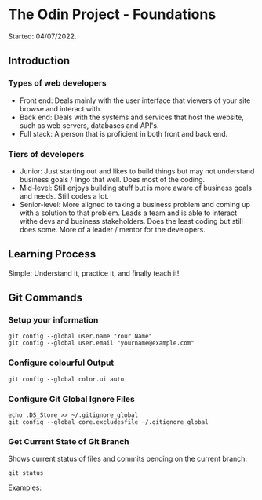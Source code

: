 # The Odin Project - Foundations

Started: 04/07/2022.

## Introduction

### Types of web developers

- Front end: Deals mainly with the user interface that viewers of your site browse and interact with.
- Back end: Deals with the systems and services that host the website, such as web servers, databases and API's.
- Full stack: A person that is proficient in both front and back end.

### Tiers of developers

- Junior: Just starting out and likes to build things but may not understand business goals / lingo that well. Does most of the coding.
- Mid-level: Still enjoys building stuff but is more aware of business goals and needs. Still codes a lot.
- Senior-level: More aligned to taking a business problem and coming up with a solution to that problem. Leads a team and is able to interact withe devs and business stakeholders. Does the least coding but still does some. More of a leader / mentor for the developers.

## Learning Process

Simple: Understand it, practice it, and finally teach it!

## Git Commands

### Setup your information

``` console
git config --global user.name "Your Name"
git config --global user.email "yourname@example.com"
```

### Configure colourful Output

``` console
git config --global color.ui auto
```

### Configure Git Global Ignore Files

``` console
echo .DS_Store >> ~/.gitignore_global
git config --global core.excludesfile ~/.gitignore_global
```

### Get Current State of Git Branch

Shows current status of files and commits pending on the current branch.

``` console
git status
```

Examples:

